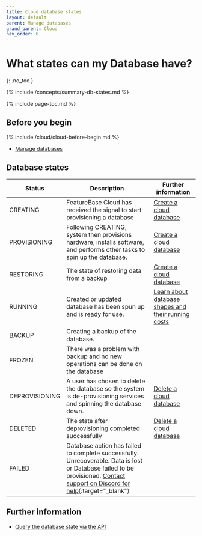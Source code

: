 ```yaml
---
title: Cloud database states
layout: default
parent: Manage databases
grand_parent: Cloud
nav_order: 6
---
```


# What states can my Database have?
{: .no_toc }

{% include /concepts/summary-db-states.md %}

{% include page-toc.md %}

## Before you begin

{% include /cloud/cloud-before-begin.md %}
* [Manage databases](/docs/cloud/cloud-databases/cloud-db-manage)

## Database states

| Status | Description | Further information |
|---|---|---|
| CREATING | FeatureBase Cloud has received the signal to start provisioning a database | [Create a cloud database](/docs/cloud/cloud-databases/cloud-db-create) |
| PROVISIONING | Following CREATING, system then provisions hardware, installs software, and performs other tasks to spin up the database. | [Create a cloud database](/docs/cloud/cloud-databases/cloud-db-create) |
| RESTORING | The state of restoring data from a backup | [Create a cloud database](/docs/cloud/cloud-databases/cloud-db-create) |
| RUNNING |  Created or updated database has been spun up and is ready for use. | [Learn about database shapes and their running costs](/docs/cloud/cloud-databases/cloud-db-shape) |
| BACKUP |  Creating a backup of the database. |  |
| FROZEN | There was a problem with backup and no new operations can be done on the database |
| DEPROVISIONING |  A user has chosen to delete the database so the system is de-provisioning services and spinning the database down. | [Delete a cloud database](/docs/cloud/cloud-databases/cloud-db-delete) |
| DELETED |  The state after deprovisioning completed successfully | [Delete a cloud database](/docs/cloud/cloud-databases/cloud-db-delete) |
| FAILED | Database action has failed to complete successfully. Unrecoverable. Data is lost or Database failed to be provisioned. [Contact support on Discord for help](https://discord.gg/featurefirstai){:target="_blank"} |


## Further information

* [Query the database state via the API](https://api-docs-featurebase-cloud.redoc.ly/latest#operation/getDatabase)
